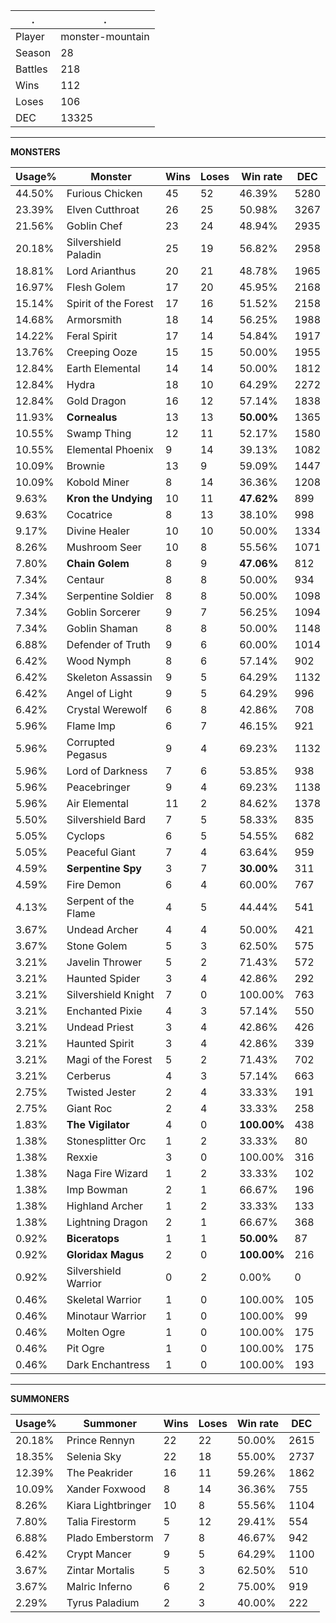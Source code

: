 .|.
|-|-
Player|monster-mountain
Season|28
Battles|218
Wins|112
Loses|106
DEC|13325

---
**MONSTERS**

Usage%|Monster|Wins|Loses|Win rate|DEC|
-|-|-|-|-|-|
44.50%|Furious Chicken|45|52|46.39%|5280|
23.39%|Elven Cutthroat|26|25|50.98%|3267|
21.56%|Goblin Chef|23|24|48.94%|2935|
20.18%|Silvershield Paladin|25|19|56.82%|2958|
18.81%|Lord Arianthus|20|21|48.78%|1965|
16.97%|Flesh Golem|17|20|45.95%|2168|
15.14%|Spirit of the Forest|17|16|51.52%|2158|
14.68%|Armorsmith|18|14|56.25%|1988|
14.22%|Feral Spirit|17|14|54.84%|1917|
13.76%|Creeping Ooze|15|15|50.00%|1955|
12.84%|Earth Elemental|14|14|50.00%|1812|
12.84%|Hydra|18|10|64.29%|2272|
12.84%|Gold Dragon|16|12|57.14%|1838|
11.93%|**Cornealus**|13|13|**50.00%**|1365|
10.55%|Swamp Thing|12|11|52.17%|1580|
10.55%|Elemental Phoenix|9|14|39.13%|1082|
10.09%|Brownie|13|9|59.09%|1447|
10.09%|Kobold Miner|8|14|36.36%|1208|
9.63%|**Kron the Undying**|10|11|**47.62%**|899|
9.63%|Cocatrice|8|13|38.10%|998|
9.17%|Divine Healer|10|10|50.00%|1334|
8.26%|Mushroom Seer|10|8|55.56%|1071|
7.80%|**Chain Golem**|8|9|**47.06%**|812|
7.34%|Centaur|8|8|50.00%|934|
7.34%|Serpentine Soldier|8|8|50.00%|1098|
7.34%|Goblin Sorcerer|9|7|56.25%|1094|
7.34%|Goblin Shaman|8|8|50.00%|1148|
6.88%|Defender of Truth|9|6|60.00%|1014|
6.42%|Wood Nymph|8|6|57.14%|902|
6.42%|Skeleton Assassin|9|5|64.29%|1132|
6.42%|Angel of Light|9|5|64.29%|996|
6.42%|Crystal Werewolf|6|8|42.86%|708|
5.96%|Flame Imp|6|7|46.15%|921|
5.96%|Corrupted Pegasus|9|4|69.23%|1132|
5.96%|Lord of Darkness|7|6|53.85%|938|
5.96%|Peacebringer|9|4|69.23%|1138|
5.96%|Air Elemental|11|2|84.62%|1378|
5.50%|Silvershield Bard|7|5|58.33%|835|
5.05%|Cyclops|6|5|54.55%|682|
5.05%|Peaceful Giant|7|4|63.64%|959|
4.59%|**Serpentine Spy**|3|7|**30.00%**|311|
4.59%|Fire Demon|6|4|60.00%|767|
4.13%|Serpent of the Flame|4|5|44.44%|541|
3.67%|Undead Archer|4|4|50.00%|421|
3.67%|Stone Golem|5|3|62.50%|575|
3.21%|Javelin Thrower|5|2|71.43%|572|
3.21%|Haunted Spider|3|4|42.86%|292|
3.21%|Silvershield Knight|7|0|100.00%|763|
3.21%|Enchanted Pixie|4|3|57.14%|550|
3.21%|Undead Priest|3|4|42.86%|426|
3.21%|Haunted Spirit|3|4|42.86%|339|
3.21%|Magi of the Forest|5|2|71.43%|702|
3.21%|Cerberus|4|3|57.14%|663|
2.75%|Twisted Jester|2|4|33.33%|191|
2.75%|Giant Roc|2|4|33.33%|258|
1.83%|**The Vigilator**|4|0|**100.00%**|438|
1.38%|Stonesplitter Orc|1|2|33.33%|80|
1.38%|Rexxie|3|0|100.00%|316|
1.38%|Naga Fire Wizard|1|2|33.33%|102|
1.38%|Imp Bowman|2|1|66.67%|196|
1.38%|Highland Archer|1|2|33.33%|133|
1.38%|Lightning Dragon|2|1|66.67%|368|
0.92%|**Biceratops**|1|1|**50.00%**|87|
0.92%|**Gloridax Magus**|2|0|**100.00%**|216|
0.92%|Silvershield Warrior|0|2|0.00%|0|
0.46%|Skeletal Warrior|1|0|100.00%|105|
0.46%|Minotaur Warrior|1|0|100.00%|99|
0.46%|Molten Ogre|1|0|100.00%|175|
0.46%|Pit Ogre|1|0|100.00%|175|
0.46%|Dark Enchantress|1|0|100.00%|193|

---
**SUMMONERS**

Usage%|Summoner|Wins|Loses|Win rate|DEC|
-|-|-|-|-|-|
20.18%|Prince Rennyn|22|22|50.00%|2615|
18.35%|Selenia Sky|22|18|55.00%|2737|
12.39%|The Peakrider|16|11|59.26%|1862|
10.09%|Xander Foxwood|8|14|36.36%|755|
8.26%|Kiara Lightbringer|10|8|55.56%|1104|
7.80%|Talia Firestorm|5|12|29.41%|554|
6.88%|Plado Emberstorm|7|8|46.67%|942|
6.42%|Crypt Mancer|9|5|64.29%|1100|
3.67%|Zintar Mortalis|5|3|62.50%|510|
3.67%|Malric Inferno|6|2|75.00%|919|
2.29%|Tyrus Paladium|2|3|40.00%|222|
